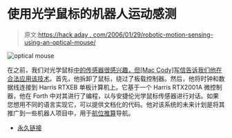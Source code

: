 # 使用光学鼠标的机器人运动感测

> 原文:[https://hack aday . com/2006/01/29/robotic-motion-sensing-using-an-optical-mouse/](https://hackaday.com/2006/01/29/robotic-motion-sensing-using-an-optical-mouse/)

![optical mouse](../Images/bdf453c6b762551c6eab00e5fdba1d6e.png)

在之前，我们对光学鼠标[中的传感器很感兴趣，但[Mac Cody]写信告诉我们他在](http://www.hackaday.com/entry/1234000770073476/)[合法应用该技术](http://home.comcast.net/%7Emaccody/robotics/mouse_hack.html)。首先，他拆卸了鼠标，绕过了板载控制器。然后，他将时钟和数据线连接到 Harris RTXEB 单板计算机上。它基于一个 Harris RTX2001A 微控制器，他在 Forth 中对其进行了编程，以与安捷伦光学鼠标传感器进行对话。如果您想用不同的语言实现它，可以提供文档化的代码。他对该系统的未来计划是将其推广到一些机器人项目中，用于[航位推算](http://en.wikipedia.org/wiki/Dead_reckoning)导航。

*   [永久链接](http://home.comcast.net/~maccody/robotics/mouse_hack.html)